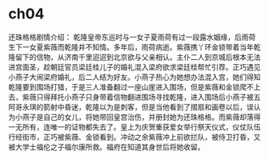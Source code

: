 # ch04
还珠格格剧情介绍：
  乾隆皇帝东巡时与一女子夏雨荷有过一段露水姻缘，后雨荷生下一女夏紫薇而乾隆并不知情。多年后，雨荷病逝。紫薇携丫环金锁带着当年乾隆留下的信物，从济南千里迢迢到北京欲与父亲相认。主仆二人到京城后根本无法进宫面圣，趁朝廷官员梁廷桂儿子的婚礼混入梁府欲求梁廷桂帮忙引荐。正巧遇见小燕子大闹梁府婚礼，后二人结为好友。小燕子热心为她想办法混入宫，她们得知乾隆要到围场打猎，于是三人准备翻过一座山崖进入围场，但是紫薇和金锁爬不上去，紫薇只得拜托小燕子只身带着信物翻进围场寻找乾隆，进入围场后小燕子被五阿哥永琪的箭射中昏迷，乾隆以为是刺客，但是当他看到了摺扇和画卷以后，误认为小燕子是自己的女儿，将她带回皇宫治伤，并册封她为还珠格格。而紫薇却落得一无所有，连唯一的证物都失去了。皇上为庆贺重获爱女举行祭天仪式，仪仗队伍行经街市，正巧被紫薇、金锁看到。冲动之余紫薇冲上前欲拦队，被侍卫打昏，又被大学士福伦之子福尔康所救。福府在知道其身世后将她收留。

 
